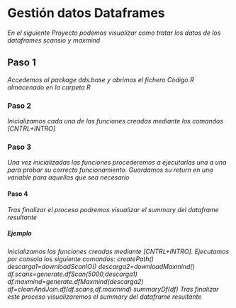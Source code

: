 # Gestión datos Dataframes
_En el siguiente Proyecto podemos visualizar como tratar los datos de los dataframes scansio y maxmind_

## Paso 1
_Accedemos al package dds.base y abrimos el fichero Código.R almacenado en la carpeta R_

### Paso 2
_Inicializamos cada una de las funciones creadas mediante los comandos [CNTRL+INTRO]_

### Paso 3
_Una vez inicializadas las funciones procederemos a ejecutarlas una a una para probar su correcto funcionamiento. Guardamos su return en una variable para aquellas que sea necesario_

#### Paso 4

_Tras finalizar el proceso podremos visualizar el summary del dataframe resultante_

##### Ejemplo

_Inicializamos las funciones creadas mediante [CNTRL+INTRO].
Ejecutamos por consola los siguiente comandos:
createPath()
descarga1=downloadScanIO()
descarga2=downloadMaxmind()
df.scans=generate.dfScan(5000,descarga1)
df.maxmind=generate.dfMaxmind(descarga2)
df=cleanAndJoin.df(df.scans,df.maxmind)
summaryDf(df)
Tras finalizar este proceso visualizaremos el summary del dataframe resultante_